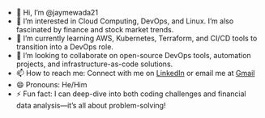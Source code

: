 - 👋 Hi, I’m @jaymewada21  
- 👀 I’m interested in Cloud Computing, DevOps, and Linux. I’m also fascinated by finance and stock market trends.  
- 🌱 I’m currently learning AWS, Kubernetes, Terraform, and CI/CD tools to transition into a DevOps role.  
- 💞️ I’m looking to collaborate on open-source DevOps tools, automation projects, and infrastructure-as-code solutions.  
- 📫 How to reach me: Connect with me on [LinkedIn](https://www.linkedin.com/in/jaybmewada/) or email me at [Gmail](mailto:jaymewada721+github@gmail.com)
- 😄 Pronouns: He/Him  
- ⚡ Fun fact: I can deep-dive into both coding challenges and financial data analysis—it’s all about problem-solving!  
